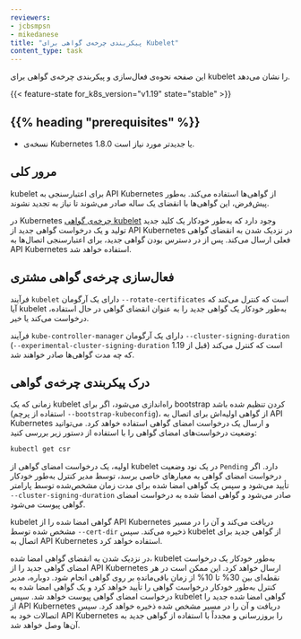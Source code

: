 ```yaml
---
reviewers:
- jcbsmpsn
- mikedanese
title: "پیکربندی چرخه‌ی گواهی برای Kubelet"
content_type: task
---
```


<!-- overview -->
این صفحه نحوه‌ی فعال‌سازی و پیکربندی چرخه‌ی گواهی برای kubelet را نشان می‌دهد.


{{< feature-state for_k8s_version="v1.19" state="stable" >}}

## {{% heading "prerequisites" %}}

* نسخه‌ی Kubernetes 1.8.0 یا جدیدتر مورد نیاز است.


<!-- steps -->

## مرور کلی

kubelet برای اعتبارسنجی به API Kubernetes از گواهی‌ها استفاده می‌کند. به‌طور پیش‌فرض، این گواهی‌ها با انقضای یک ساله صادر می‌شوند تا نیاز به تجدید نشوند.

در Kubernetes [چرخه‌ی گواهی kubelet](/docs/reference/access-authn-authz/kubelet-tls-bootstrapping/) وجود دارد که به‌طور خودکار یک کلید جدید تولید و یک درخواست گواهی جدید از API Kubernetes در نزدیک شدن به انقضای گواهی فعلی ارسال می‌کند. پس از در دسترس بودن گواهی جدید، برای اعتبارسنجی اتصال‌ها به API Kubernetes استفاده خواهد شد.

## فعال‌سازی چرخه‌ی گواهی مشتری

فرآیند `kubelet` دارای یک آرگومان `--rotate-certificates` است که کنترل می‌کند که آیا kubelet به‌طور خودکار یک گواهی جدید را به عنوان انقضای گواهی در حال استفاده، درخواست می‌کند یا خیر.


فرآیند `kube-controller-manager` دارای یک آرگومان `--cluster-signing-duration` (`--experimental-cluster-signing-duration` قبل از 1.19) است که کنترل می‌کند که چه مدت گواهی‌ها صادر خواهند شد.

## درک پیکربندی چرخه‌ی گواهی

زمانی که یک kubelet راه‌اندازی می‌شود، اگر برای bootstrap کردن تنظیم شده باشد (استفاده از پرچم `--bootstrap-kubeconfig`)، از گواهی اولیه‌اش برای اتصال به API Kubernetes و ارسال یک درخواست امضای گواهی استفاده خواهد کرد. می‌توانید وضعیت درخواست‌های امضای گواهی را با استفاده از دستور زیر بررسی کنید:

```sh
kubectl get csr
```

اولیه، یک درخواست امضای گواهی از kubelet در یک نود وضعیت `Pending` دارد. اگر درخواست امضای گواهی به معیارهای خاصی برسد، توسط مدیر کنترل به‌طور خودکار تأیید می‌شود و سپس یک گواهی امضا شده برای مدت زمان مشخص‌شده توسط پارامتر `--cluster-signing-duration` صادر می‌شود و گواهی امضا شده به درخواست امضای گواهی پیوست می‌شود.

kubelet گواهی امضا شده را از API Kubernetes دریافت می‌کند و آن را در مسیر مشخص شده توسط `--cert-dir` ذخیره می‌کند. سپس kubelet از گواهی جدید برای اتصال به API Kubernetes استفاده خواهد کرد.

در نزدیک شدن به انقضای گواهی امضا شده، kubelet به‌طور خودکار یک درخواست امضای گواهی جدید را از API Kubernetes ارسال خواهد کرد. این ممکن است در هر نقطه‌ای بین 30% تا 10% از زمان باقی‌مانده بر روی گواهی انجام شود. دوباره، مدیر کنترل به‌طور خودکار درخواست گواهی را تأیید خواهد کرد و یک گواهی امضا شده به درخواست امضای گواهی پیوست خواهد شد. سپس kubelet گواهی امضا شده جدید را از API Kubernetes دریافت و آن را در مسیر مشخص شده ذخیره خواهد کرد. سپس اتصالات خود به API Kubernetes را بروزرسانی و مجدداً با استفاده از گواهی جدید به آن‌ها وصل خواهد شد.
```